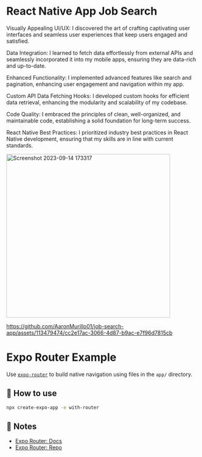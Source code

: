# React Native App Job Search

Visually Appealing UI/UX: I discovered the art of crafting captivating user interfaces and seamless user experiences that keep users engaged and satisfied.

Data Integration: I learned to fetch data effortlessly from external APIs and seamlessly incorporated it into my mobile apps, ensuring they are data-rich and up-to-date.

Enhanced Functionality: I implemented advanced features like search and pagination, enhancing user engagement and navigation within my app.

Custom API Data Fetching Hooks: I developed custom hooks for efficient data retrieval, enhancing the modularity and scalability of my codebase.

Code Quality: I embraced the principles of clean, well-organized, and maintainable code, establishing a solid foundation for long-term success.

React Native Best Practices: I prioritized industry best practices in React Native development, ensuring that my skills are in line with current standards.


<img width="430" alt="Screenshot 2023-09-14 173317" src="https://github.com/AaronMurillo01/job-search-app/assets/113479474/d855e486-c036-4e69-855c-8644372fefc9">


https://github.com/AaronMurillo01/job-search-app/assets/113479474/cc2e17ac-3066-4d87-b9ac-e7f96d7815cb





# Expo Router Example

Use [`expo-router`](https://expo.github.io/router) to build native navigation using files in the `app/` directory.

## 🚀 How to use

```sh
npx create-expo-app -e with-router
```

## 📝 Notes

- [Expo Router: Docs](https://expo.github.io/router)
- [Expo Router: Repo](https://github.com/expo/router)
